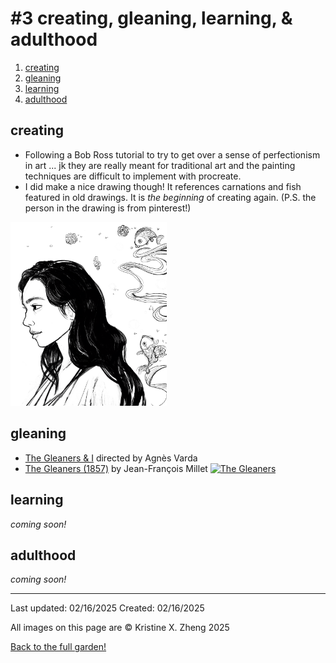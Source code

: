 # #3 creating, gleaning, learning, & adulthood

1. [creating](#creating)
2. [gleaning](#gleaning)
3. [learning](#learning)
4. [adulthood](#adulthood)


## creating

* Following a Bob Ross tutorial to try to get over a sense of perfectionism in art ... jk they are really meant for traditional art and the painting techniques are difficult to implement with procreate. 
* I did make a nice drawing though! It references carnations and fish featured in old drawings. It is *the beginning* of creating again. (P.S. the person in the drawing is from pinterest!) 

<a href="./art/beginning.png">
    <img class="profile-picture" src="./art/beginning.png" width="250">
</a>

## gleaning

* [The Gleaners & I](https://en.wikipedia.org/wiki/The_Gleaners_and_I) directed by Agnès Varda 
* [The Gleaners (1857)](https://en.wikipedia.org/wiki/The_Gleaners) by Jean-François Millet
[![The Gleaners](https://upload.wikimedia.org/wikipedia/commons/thumb/1/1f/Jean-Fran%C3%A7ois_Millet_-_Gleaners_-_Google_Art_Project_2.jpg/1920px-Jean-Fran%C3%A7ois_Millet_-_Gleaners_-_Google_Art_Project_2.jpg)](https://upload.wikimedia.org/wikipedia/commons/thumb/1/1f/Jean-Fran%C3%A7ois_Millet_-_Gleaners_-_Google_Art_Project_2.jpg/1920px-Jean-Fran%C3%A7ois_Millet_-_Gleaners_-_Google_Art_Project_2.jpg)

## learning 

*coming soon!*

## adulthood 

*coming soon!*

------------
Last updated: 02/16/2025
Created: 02/16/2025

All images on this page are © Kristine X. Zheng 2025

[Back to the full garden!](./index.md)